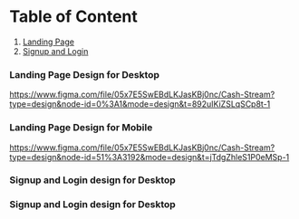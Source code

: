 # Table of Content
1. [Landing Page](#Landing-Page)
2. [Signup and Login](#Signup-and-Login)

<a id="Landing-Page"></a>

### Landing Page Design for Desktop
https://www.figma.com/file/05x7E5SwEBdLKJasKBj0nc/Cash-Stream?type=design&node-id=0%3A1&mode=design&t=892uIKiZSLqSCp8t-1

### Landing Page Design for Mobile

https://www.figma.com/file/05x7E5SwEBdLKJasKBj0nc/Cash-Stream?type=design&node-id=51%3A3192&mode=design&t=jTdgZhleS1P0eMSp-1


<a id="Signup-and-Login"></a>

### Signup and Login design for Desktop



### Signup and Login design for Desktop


